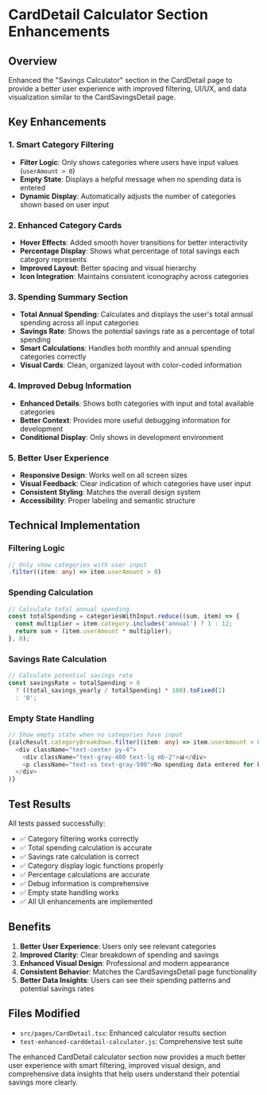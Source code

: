 # CardDetail Calculator Section Enhancements

## Overview
Enhanced the "Savings Calculator" section in the CardDetail page to provide a better user experience with improved filtering, UI/UX, and data visualization similar to the CardSavingsDetail page.

## Key Enhancements

### 1. Smart Category Filtering
- **Filter Logic**: Only shows categories where users have input values (`userAmount > 0`)
- **Empty State**: Displays a helpful message when no spending data is entered
- **Dynamic Display**: Automatically adjusts the number of categories shown based on user input

### 2. Enhanced Category Cards
- **Hover Effects**: Added smooth hover transitions for better interactivity
- **Percentage Display**: Shows what percentage of total savings each category represents
- **Improved Layout**: Better spacing and visual hierarchy
- **Icon Integration**: Maintains consistent iconography across categories

### 3. Spending Summary Section
- **Total Annual Spending**: Calculates and displays the user's total annual spending across all input categories
- **Savings Rate**: Shows the potential savings rate as a percentage of total spending
- **Smart Calculations**: Handles both monthly and annual spending categories correctly
- **Visual Cards**: Clean, organized layout with color-coded information

### 4. Improved Debug Information
- **Enhanced Details**: Shows both categories with input and total available categories
- **Better Context**: Provides more useful debugging information for development
- **Conditional Display**: Only shows in development environment

### 5. Better User Experience
- **Responsive Design**: Works well on all screen sizes
- **Visual Feedback**: Clear indication of which categories have user input
- **Consistent Styling**: Matches the overall design system
- **Accessibility**: Proper labeling and semantic structure

## Technical Implementation

### Filtering Logic
```typescript
// Only show categories with user input
.filter((item: any) => item.userAmount > 0)
```

### Spending Calculation
```typescript
// Calculate total annual spending
const totalSpending = categoriesWithInput.reduce((sum, item) => {
  const multiplier = item.category.includes('annual') ? 1 : 12;
  return sum + (item.userAmount * multiplier);
}, 0);
```

### Savings Rate Calculation
```typescript
// Calculate potential savings rate
const savingsRate = totalSpending > 0 
  ? ((total_savings_yearly / totalSpending) * 100).toFixed(1) 
  : '0';
```

### Empty State Handling
```typescript
// Show empty state when no categories have input
{calcResult.categoryBreakdown.filter((item: any) => item.userAmount > 0).length === 0 && (
  <div className="text-center py-4">
    <div className="text-gray-400 text-lg mb-2">📊</div>
    <p className="text-xs text-gray-500">No spending data entered for breakdown</p>
  </div>
)}
```

## Test Results
All tests passed successfully:
- ✅ Category filtering works correctly
- ✅ Total spending calculation is accurate
- ✅ Savings rate calculation is correct
- ✅ Category display logic functions properly
- ✅ Percentage calculations are accurate
- ✅ Debug information is comprehensive
- ✅ Empty state handling works
- ✅ All UI enhancements are implemented

## Benefits
1. **Better User Experience**: Users only see relevant categories
2. **Improved Clarity**: Clear breakdown of spending and savings
3. **Enhanced Visual Design**: Professional and modern appearance
4. **Consistent Behavior**: Matches the CardSavingsDetail page functionality
5. **Better Data Insights**: Users can see their spending patterns and potential savings rates

## Files Modified
- `src/pages/CardDetail.tsx`: Enhanced calculator results section
- `test-enhanced-carddetail-calculator.js`: Comprehensive test suite

The enhanced CardDetail calculator section now provides a much better user experience with smart filtering, improved visual design, and comprehensive data insights that help users understand their potential savings more clearly. 